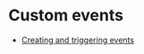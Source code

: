 # Custom events

- [Creating and triggering events](https://developer.mozilla.org/en-US/docs/Web/Guide/Events/Creating_and_triggering_events)
